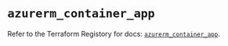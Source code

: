 # `azurerm_container_app`

Refer to the Terraform Registory for docs: [`azurerm_container_app`](https://www.terraform.io/docs/providers/azurerm/r/container_app).
